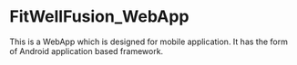 # FitWellFusion_WebApp
This is a WebApp which is designed for mobile application. It has the form of Android application based framework.
